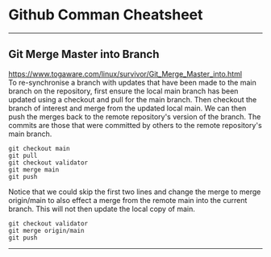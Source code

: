 # Github Comman Cheatsheet
***
## Git Merge Master into Branch
https://www.togaware.com/linux/survivor/Git_Merge_Master_into.html  
To re-synchronise a branch with updates that have been made to the main branch on the repository, first ensure the local main branch has been updated using a checkout and pull for the main branch. Then checkout the branch of interest and merge from the updated local main. We can then push the merges back to the remote repository's version of the branch. The commits are those that were committed by others to the remote repository's main branch.

```
git checkout main  
git pull  
git checkout validator  
git merge main  
git push  
```
Notice that we could skip the first two lines and change the merge to merge origin/main to also effect a merge from the remote main into the current branch. This will not then update the local copy of main.

```
git checkout validator  
git merge origin/main  
git push  
```

***
